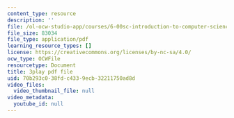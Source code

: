 ```yaml
---
content_type: resource
description: ''
file: /ol-ocw-studio-app/courses/6-00sc-introduction-to-computer-science-and-programming-spring-2011/70b293c038fdc4339ecb32211750ad8d_WbWb0u8bJrU.pdf
file_size: 83034
file_type: application/pdf
learning_resource_types: []
license: https://creativecommons.org/licenses/by-nc-sa/4.0/
ocw_type: OCWFile
resourcetype: Document
title: 3play pdf file
uid: 70b293c0-38fd-c433-9ecb-32211750ad8d
video_files:
  video_thumbnail_file: null
video_metadata:
  youtube_id: null
---
```

